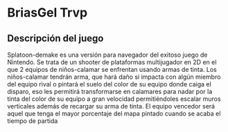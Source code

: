 ﻿# BriasGel Trvp

## Descripción del juego
Splatoon-demake es una versión para navegador del exitoso juego de Nintendo.
Se trata de un shooter de plataformas multijugador en 2D en el que 2 equipos
de niños-calamar se enfrentan usando armas de tinta. Los niños-calamar tendrán
arma, que hará daño si impacta con algún miembro del equipo rival o pintará el suelo
del color de su equipo donde caiga el disparo, eso les permitirá transformarse en calamares para 
nadar por la tinta del color de su equipo a gran velocidad permitiéndoles escalar
muros verticales además de recargar su arma de tinta.
El equipo vencedor será aquel que tenga el mayor porcentaje del 
mapa pintado cuando se acaba el tiempo de partida